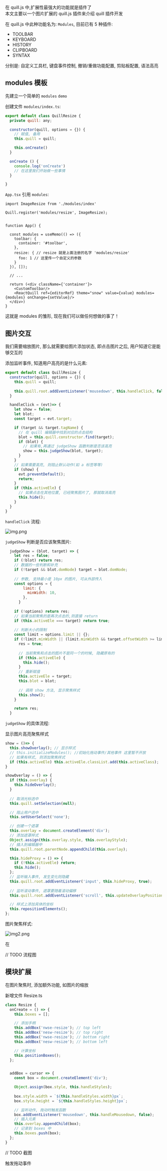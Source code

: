 
在 quill.js 中,扩展性最强大的功能就是插件了  
本文主要以一个图片扩展的 quill.js 插件来介绍 quill 插件开发

在 quill.js 中此种功能名为: `Modules`, 目前已有 5 种插件:

- TOOLBAR
- KEYBOARD
- HISTORY
- CLIPBOARD
- SYNTAX

分别是: 自定义工具栏, 键盘事件控制, 撤销/重做功能配置, 剪贴板配置, 语法高亮


## modules 模板

先建立一个简单的 `modules` `demo`

创建文件 `modules/index.ts`:

```js
export default class QuillResize {
  private quill: any;

  constructor(quill, options = {}) {
    // 赋值, 备用
    this.quill = quill;

    this.onCreate()
  }

  onCreate () {
    console.log('onCreate')
    // 在这里我们开始做一些事情
  }

}
```

`App.tsx`  引用 `modules`:

```tsx
import ImageResize from './modules/index'

Quill.register('modules/resize', ImageResize);


function App() {

  const modules = useMemo(() => ({
    toolbar: {
      container: '#toolbar',
    },
    resize: { // resize 就是上面注册的名字 'modules/resize'
      foo: 1 // 这里传一个自定义的参数
    }
  }), []);

  // ...

  return (<div className={'container'}>
    <CustomToolbar/>
    <ReactQuill ref={editorRef} theme="snow" value={value} modules={modules} onChange={setValue}/>
  </div>)
}
```

这就是 modules 的雏形, 现在我们可以做任何想做的事了！

## 图片交互

我们需要缩放图片, 那么就需要给图片添加状态, 即点击图片之后, 用户知道它是能够交互的


添加监听事件, 知道用户高亮的是什么元素:

```js
export default class QuillResize {
  constructor(quill, options = {}) {
    this.quill = quill;
    
    this.quill.root.addEventListener('mousedown', this.handleClick, false);
  }

  handleClick = (evt)=> {
    let show = false;
    let blot;
    const target = evt.target;

    if (target && target.tagName) {
      // 在 quill 编辑器中找到对应的点击结构
      blot = this.quill.constructor.find(target);
      if (blot) {
        // 如果有,再通过 judgeShow 函数判断是否该高亮
        show = this.judgeShow(blot, target);
      }
    }
    // 如果需要高亮, 则阻止默认动作(如 a 标签等等)
    if (show) {
      evt.preventDefault();
      return;
    }
    if (this.activeEle) {
      // 如果点击在其他位置, 已经聚焦图片了, 那就取消高亮
      this.hide();
    }
  }
}
```

`handleClick` 流程:

![img.png](images%2Fimg.png)



`judgeShow` 判断是否应该聚焦图片:

```js
  judgeShow = (blot, target) => {
    let res = false;
    if (!blot) return res;
    // 数据的一些判断和补充
    if (!target && blot.domNode) target = blot.domNode;
    
    // 参数, 支持最小是 10px 的图片, 可从外部传入
    const options = {
        limit: {
          minWidth: 10,
        },
      }
    
    if (!options) return res;
    // 如果当前聚焦的是再次点击的,则直接 return
    if (this.activeEle === target) return true;
  
    // 判断大小的限制
    const limit = options.limit || {};
    if (!limit.minWidth || (limit.minWidth && target.offsetWidth >= limit.minWidth)) {
      res = true;
      
      // 当前聚焦和点击的图片不是同一个的时候, 隐藏原有的
      if (this.activeEle) {
        this.hide();
      }
      // 重新赋值
      this.activeEle = target;
      this.blot = blot;
      
      // 调用 show 方法, 显示聚焦样式
      this.show();
    }

    return res;
  }
```

`judgeShow` 的具体流程:




显示图片高亮聚焦样式

```js
show = ()=> {
  this.showOverlay(); // 显示样式
  // this.initializeModules(); //初始化拖动事件/其他事件 这里暂不开放
  // 如果有样式, 则添加聚焦样式
  if (this.activeEle) this.activeEle.classList.add(this.activeClass);
}

showOverlay = () => {
  if (this.overlay) {
    this.hideOverlay();
  }
  
  // 取消光标选中
  this.quill.setSelection(null);

  // 阻止用户选中
  this.setUserSelect('none');

  // 创建一个遮罩
  this.overlay = document.createElement('div');
  // 添加遮罩样式
  Object.assign(this.overlay.style, this.overlayStyle);
  // 插入到编辑器中
  this.quill.root.parentNode.appendChild(this.overlay);

  this.hideProxy = () => {
    if (!this.activeEle) return;
    this.hide();
  };
  // 监听输入事件, 发生变化则隐藏
  this.quill.root.addEventListener('input', this.hideProxy, true);
  
  // 监听滚动事件, 遮罩要随着滚动偏移
  this.quill.root.addEventListener('scroll', this.updateOverlayPosition);

  // 样式上添加具体的坐标
  this.repositionElements();
};
```


图片聚焦样式:

![img2.png](images%2Fimg2.png)


在

// TODO 流程图



## 模块扩展

在图片聚焦时, 添加额外功能, 如图片的缩放

新增文件 Resize.ts

```ts
class Resize {
  onCreate = () => {
    this.boxes = [];

    // 添加手柄
    this.addBox('nwse-resize'); // top left
    this.addBox('nesw-resize'); // top right
    this.addBox('nwse-resize'); // bottom right
    this.addBox('nesw-resize'); // bottom left

    // 计算坐标
    this.positionBoxes();
  };


  addBox = cursor => {
    const box = document.createElement('div');

    Object.assign(box.style, this.handleStyles);
    
    box.style.width = `${this.handleStyles.width}px`;
    box.style.height = `${this.handleStyles.height}px`;

    // 监听动作, 拖动时触发函数
    box.addEventListener('mousedown', this.handleMousedown, false);
    // 插入元素
    this.overlay.appendChild(box);
    // 记录到 boxes 中
    this.boxes.push(box);
  };
}

```

// TODO 截图

触发拖动事件
```ts

```
